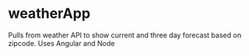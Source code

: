 # weatherApp
Pulls from weather API to show current and three day forecast based on zipcode. Uses Angular and Node
